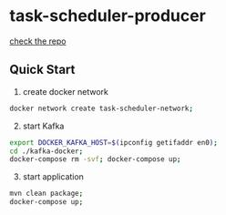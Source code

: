 # task-scheduler-producer
[check the repo](https://github.com/kan01234/task-scheduler)

## Quick Start
1. create docker network
```bash
docker network create task-scheduler-network;
```

2. start Kafka
```bash
export DOCKER_KAFKA_HOST=$(ipconfig getifaddr en0);
cd ./kafka-docker;
docker-compose rm -svf; docker-compose up;
```

3. start application
```bash
mvn clean package;
docker-compose up;
```
